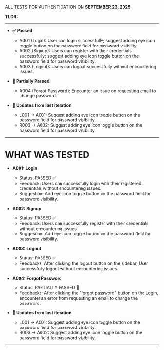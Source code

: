 ALL TESTS FOR AUTHENTICATION ON **SEPTEMBER 23, 2025**

**TLDR:**

---

- **✅ Passed**
    - A001 (Login): User can login successfully; suggest adding eye icon toggle button on the password field for password visibility.
    - A002 (Signup): Users can register with their credentials successfully; suggest adding eye icon toggle button on the password field for password visibility.
    - A003 (Logout): Users can logout successfully without encountering issues.

- **🚧 Partially Passed**
    - A004 (Forgot Password): Encounter an issue on requesting email to change password.

- **🔄 Updates from last iteration**
    - L001 → A001: Suggest adding eye icon toggle button on the password field for password visibility.
    - R003 → A002: Suggest adding eye icon toggle button on the password field for password visibility.

---

# WHAT WAS TESTED

- **A001: Login**
    - Status: PASSED ✅
    - Feedback: Users can successfully login with their registered credentials without encountering issues.
    - Suggestion: Add eye icon toggle button on the password field for password visibility.

- **A002: Signup**
    - Status: PASSED ✅
    - Feedback: Users can successfully register with their credentials without encountering issues.
    - Suggestion: Add eye icon toggle button on the password field for password visibility.

- **A003: Logout**
    - Status: PASSED ✅
    - Feedbacks: After clicking the logout button on the sidebar, User successfully logout without encountering issues.

- **A004: Forgot Password**
    - Status: PARTIALLY PASSED 🚧
    - Feedbacks: After clicking the "forgot password" button on the Login, encounter an error from requesting an email to change the password.

- **🔄 Updates from last iteration**
    - L001 → A001: Suggest adding eye icon toggle button on the password field for password visibility.
    - R003 → A002: Suggest adding eye icon toggle button on the password field for password visibility.

---